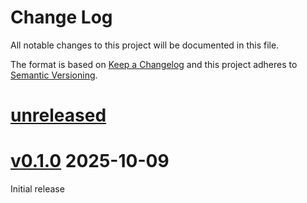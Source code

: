 Change Log
=======

All notable changes to this project will be documented in this file.

The format is based on [Keep a Changelog](http://keepachangelog.com/)
and this project adheres to [Semantic Versioning](http://semver.org/).

# [unreleased]

# [v0.1.0] 2025-10-09

Initial release

[unreleased]: https://egit.irs.uni-stuttgart.de/rust/zynq7000-rs/compare/zynq7000-hal-v0.1.0...HEAD
[v0.1.0]: https://egit.irs.uni-stuttgart.de/rust/zynq7000-rs/tag/zynq7000-hal-v0.1.0
